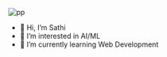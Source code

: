 ![pp](https://camo.githubusercontent.com/9ed64b042a76b8a97016e877cbaee0d6df224a148034afef658d841cf0cd1791/68747470733a2f2f63756c746f667468657061727479706172726f742e636f6d2f706172726f74732f68642f6c6170746f705f706172726f742e676966)

- 👋 Hi, I’m Sathi 
- 👀 I’m interested in AI/ML
- 🌱 I’m currently learning Web Development


